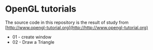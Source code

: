 # OpenGL tutorials

The source code in this repository is the result of study from [http://www.opengl-tutorial.org](http://http://www.opengl-tutorial.org)

* 01 - create window
* 02 - Draw a Triangle